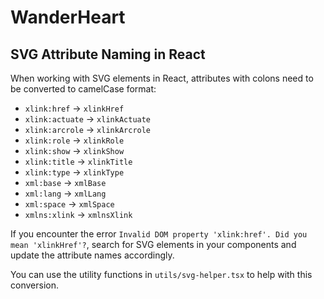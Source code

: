 # WanderHeart

## SVG Attribute Naming in React

When working with SVG elements in React, attributes with colons need to be converted to camelCase format:

- `xlink:href` → `xlinkHref`
- `xlink:actuate` → `xlinkActuate`
- `xlink:arcrole` → `xlinkArcrole`
- `xlink:role` → `xlinkRole`
- `xlink:show` → `xlinkShow`
- `xlink:title` → `xlinkTitle`
- `xlink:type` → `xlinkType`
- `xml:base` → `xmlBase`
- `xml:lang` → `xmlLang`
- `xml:space` → `xmlSpace`
- `xmlns:xlink` → `xmlnsXlink`

If you encounter the error `Invalid DOM property 'xlink:href'. Did you mean 'xlinkHref'?`, search for SVG elements in your components and update the attribute names accordingly.

You can use the utility functions in `utils/svg-helper.tsx` to help with this conversion.
